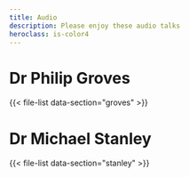 ```yaml
---
title: Audio
description: Please enjoy these audio talks
heroclass: is-color4
---
```


# Dr Philip Groves

{{< file-list data-section="groves" >}}

# Dr Michael Stanley

{{< file-list data-section="stanley" >}}



